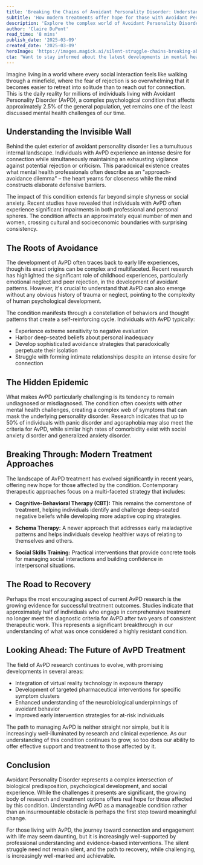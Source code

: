 ```yaml
---
title: 'Breaking the Chains of Avoidant Personality Disorder: Understanding the Silent Struggle'
subtitle: 'How modern treatments offer hope for those with Avoidant Personality Disorder'
description: 'Explore the complex world of Avoidant Personality Disorder (AvPD), affecting 2.5% of the population. Learn about modern treatment approaches, from CBT to emerging therapies, offering hope for those struggling with this challenging condition. Discover how understanding and professional support are making recovery increasingly achievable.'
author: 'Claire DuPont'
read_time: '8 mins'
publish_date: '2025-03-09'
created_date: '2025-03-09'
heroImage: 'https://images.magick.ai/silent-struggle-chains-breaking-abstract.jpg'
cta: 'Want to stay informed about the latest developments in mental health research and treatment? Follow us on LinkedIn for expert insights and breaking news in psychological health and wellness.'
---
```


Imagine living in a world where every social interaction feels like walking through a minefield, where the fear of rejection is so overwhelming that it becomes easier to retreat into solitude than to reach out for connection. This is the daily reality for millions of individuals living with Avoidant Personality Disorder (AvPD), a complex psychological condition that affects approximately 2.5% of the general population, yet remains one of the least discussed mental health challenges of our time.

## Understanding the Invisible Wall

Behind the quiet exterior of avoidant personality disorder lies a tumultuous internal landscape. Individuals with AvPD experience an intense desire for connection while simultaneously maintaining an exhausting vigilance against potential rejection or criticism. This paradoxical existence creates what mental health professionals often describe as an "approach-avoidance dilemma" – the heart yearns for closeness while the mind constructs elaborate defensive barriers.

The impact of this condition extends far beyond simple shyness or social anxiety. Recent studies have revealed that individuals with AvPD often experience significant impairments in both professional and personal spheres. The condition affects an approximately equal number of men and women, crossing cultural and socioeconomic boundaries with surprising consistency.

## The Roots of Avoidance

The development of AvPD often traces back to early life experiences, though its exact origins can be complex and multifaceted. Recent research has highlighted the significant role of childhood experiences, particularly emotional neglect and peer rejection, in the development of avoidant patterns. However, it's crucial to understand that AvPD can also emerge without any obvious history of trauma or neglect, pointing to the complexity of human psychological development.

The condition manifests through a constellation of behaviors and thought patterns that create a self-reinforcing cycle. Individuals with AvPD typically:
- Experience extreme sensitivity to negative evaluation
- Harbor deep-seated beliefs about personal inadequacy
- Develop sophisticated avoidance strategies that paradoxically perpetuate their isolation
- Struggle with forming intimate relationships despite an intense desire for connection

## The Hidden Epidemic

What makes AvPD particularly challenging is its tendency to remain undiagnosed or misdiagnosed. The condition often coexists with other mental health challenges, creating a complex web of symptoms that can mask the underlying personality disorder. Research indicates that up to 50% of individuals with panic disorder and agoraphobia may also meet the criteria for AvPD, while similar high rates of comorbidity exist with social anxiety disorder and generalized anxiety disorder.

## Breaking Through: Modern Treatment Approaches

The landscape of AvPD treatment has evolved significantly in recent years, offering new hope for those affected by the condition. Contemporary therapeutic approaches focus on a multi-faceted strategy that includes:

- **Cognitive-Behavioral Therapy (CBT):** This remains the cornerstone of treatment, helping individuals identify and challenge deep-seated negative beliefs while developing more adaptive coping strategies.

- **Schema Therapy:** A newer approach that addresses early maladaptive patterns and helps individuals develop healthier ways of relating to themselves and others.

- **Social Skills Training:** Practical interventions that provide concrete tools for managing social interactions and building confidence in interpersonal situations.

## The Road to Recovery

Perhaps the most encouraging aspect of current AvPD research is the growing evidence for successful treatment outcomes. Studies indicate that approximately half of individuals who engage in comprehensive treatment no longer meet the diagnostic criteria for AvPD after two years of consistent therapeutic work. This represents a significant breakthrough in our understanding of what was once considered a highly resistant condition.

## Looking Ahead: The Future of AvPD Treatment

The field of AvPD research continues to evolve, with promising developments in several areas:
- Integration of virtual reality technology in exposure therapy
- Development of targeted pharmaceutical interventions for specific symptom clusters
- Enhanced understanding of the neurobiological underpinnings of avoidant behavior
- Improved early intervention strategies for at-risk individuals

The path to managing AvPD is neither straight nor simple, but it is increasingly well-illuminated by research and clinical experience. As our understanding of this condition continues to grow, so too does our ability to offer effective support and treatment to those affected by it.

## Conclusion

Avoidant Personality Disorder represents a complex intersection of biological predisposition, psychological development, and social experience. While the challenges it presents are significant, the growing body of research and treatment options offers real hope for those affected by this condition. Understanding AvPD as a manageable condition rather than an insurmountable obstacle is perhaps the first step toward meaningful change.

For those living with AvPD, the journey toward connection and engagement with life may seem daunting, but it is increasingly well-supported by professional understanding and evidence-based interventions. The silent struggle need not remain silent, and the path to recovery, while challenging, is increasingly well-marked and achievable.